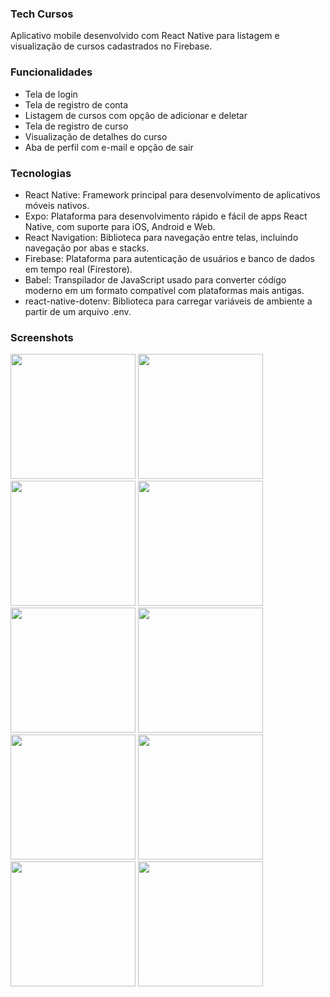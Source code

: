 <h3>Tech Cursos</h3>

Aplicativo mobile desenvolvido com React Native para listagem e visualização de cursos cadastrados no Firebase.

<h3>Funcionalidades</h3>

- Tela de login
- Tela de registro de conta
- Listagem de cursos com opção de adicionar e deletar
- Tela de registro de curso
- Visualização de detalhes do curso
- Aba de perfil com e-mail e opção de sair

<h3>Tecnologias</h3>

- React Native: Framework principal para desenvolvimento de aplicativos móveis nativos.
- Expo: Plataforma para desenvolvimento rápido e fácil de apps React Native, com suporte para iOS, Android e Web.
- React Navigation: Biblioteca para navegação entre telas, incluindo navegação por abas e stacks.
- Firebase: Plataforma para autenticação de usuários e banco de dados em tempo real (Firestore).
- Babel: Transpilador de JavaScript usado para converter código moderno em um formato compatível com plataformas mais antigas.
- react-native-dotenv: Biblioteca para carregar variáveis de ambiente a partir de um arquivo .env.

<h3>Screenshots</h3>
<p float="left">
  <img src="https://github.com/user-attachments/assets/406866d9-4acd-4d30-ab8f-f6b3b4fecea1" width="200"/>
  <img src="https://github.com/user-attachments/assets/1871ac5f-bc5f-4518-a426-434c69e28643" width="200"/>
  <img src="https://github.com/user-attachments/assets/2a93652e-8925-4dbc-b6cb-8cb9d1d2bf7e" width="200"/>
  <img src="https://github.com/user-attachments/assets/5930517d-9457-4123-a74f-00d18659bf67" width="200"/>
  <img src="https://github.com/user-attachments/assets/19eab86d-9ebb-4c92-90ee-8fb03817c8b2" width="200"/>
  <img src="https://github.com/user-attachments/assets/784a74af-1bca-4b1d-ae4b-f67724ad012d" width="200"/>
  <img src="https://github.com/user-attachments/assets/f0644518-4670-4f7b-a390-97c6916d68f5" width="200"/>
  <img src="https://github.com/user-attachments/assets/fe61bb71-d46b-43a2-a07e-00e179e57528" width="200"/>
  <img src="https://github.com/user-attachments/assets/f775643e-2a5a-459c-a0a4-1c58a8118c3d" width="200"/>
  <img src="https://github.com/user-attachments/assets/100d8376-437d-4d3e-9d89-020d31840056" width="200"/>
</p>
